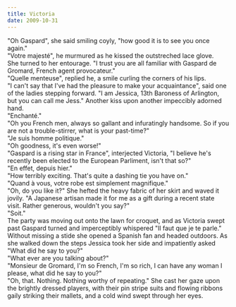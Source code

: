 ```yaml
---
title: Victoria
date: 2009-10-31
---
```


"Oh Gaspard", she said smiling coyly, "how good it is to see you once again."  
"Votre majesté", he murmured as he kissed the outstreched lace glove.  
She turned to her entourage. "I trust you are all familiar with Gaspard de Gromard, French agent provocateur."  
"Quelle menteuse", replied he, a smile curling the corners of his lips.  
"I can't say that I've had the pleasure to make your acquaintance", said one of the ladies stepping forward. "I am Jessica, 13th Baroness of Arlington, but you can call me Jess."  Another kiss upon another impeccibly adorned hand.  
"Enchanté."  
"Oh you French men, always so gallant and infuratingly handsome. So if you are not a trouble-stirrer, what is your past-time?"  
"Je suis homme politique."  
"Oh goodness, it's even worse!"  
"Gaspard is a rising star in France", interjected Victoria, "I believe he's recently been elected to the European Parliment, isn't that so?"  
"En effet, depuis hier."  
"How terribly exciting. That's quite a dashing tie you have on."  
"Quand à vous, votre robe est simplement magnifique."  
"Oh, do you like it?" She hefted the heavy fabric of her skirt and waved it jovily. "A Japanese artisan made it for me as a gift during a recent state visit. Rather generous, wouldn't you say?"  
"Soit."  
The party was moving out onto the lawn for croquet, and as Victoria swept past Gaspard turned and imperceptibly whispered "Il faut que je te parle."  
Without missing a stide she opened a Spanish fan and headed outdoors. As she walked down the steps Jessica took her side and impatiently asked "What did he say to you?"  
"What ever are you talking about?"  
"Monsieur de Gromard, I'm so French, I'm so rich, I can have any woman I please, what did he say to you?"  
"Oh, that. Nothing. Nothing worthy of repeating." She cast her gaze upon the brightly dressed players, with their pin stripe suits and flowing ribbons gaily striking their mallets, and a cold wind swept through her eyes.